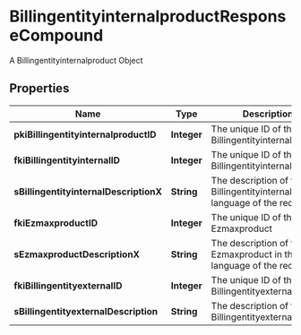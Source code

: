 

# BillingentityinternalproductResponseCompound

A Billingentityinternalproduct Object

## Properties

| Name | Type | Description | Notes |
|------------ | ------------- | ------------- | -------------|
|**pkiBillingentityinternalproductID** | **Integer** | The unique ID of the Billingentityinternalproduct |  |
|**fkiBillingentityinternalID** | **Integer** | The unique ID of the Billingentityinternal. |  |
|**sBillingentityinternalDescriptionX** | **String** | The description of the Billingentityinternal in the language of the requester |  |
|**fkiEzmaxproductID** | **Integer** | The unique ID of the Ezmaxproduct |  |
|**sEzmaxproductDescriptionX** | **String** | The description of the Ezmaxproduct in the language of the requester |  |
|**fkiBillingentityexternalID** | **Integer** | The unique ID of the Billingentityexternal |  |
|**sBillingentityexternalDescription** | **String** | The description of the Billingentityexternal |  |



